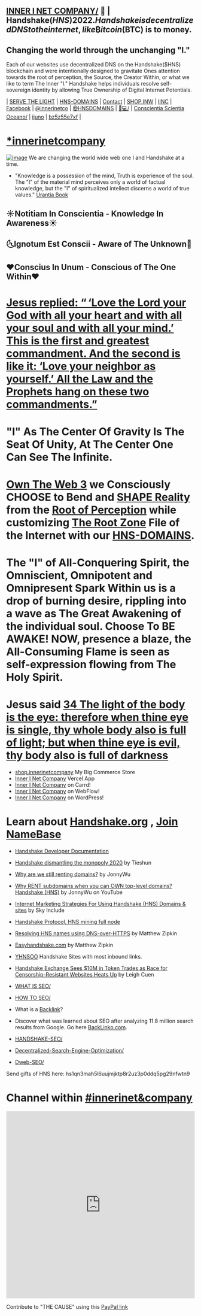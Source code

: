 ## [INNER I NET COMPANY/](http://shapereality.innerinetcompany.hns.to/) 🤝 | Handshake($HNS) 2022. Handshake is decentralized DNS to the internet, like ₿itcoin($BTC) is to money.

## Changing the world through the unchanging "I." 
Each of our websites use decentralized DNS on the Handshake($HNS) blockchain and were intentionally designed to gravitate Ones attention towards the root of perception, the Source, the Creator Within, or what we like to term The Inner "I." Handshake helps individuals resolve self-sovereign identity by allowing True Ownership of Digital Internet Potentials.

<div class="likecoin-embed likecoin-button" data-liker-id="{innerinetcompany}" data-href="https://liker.land/innerinetcompany/"></div>
<script src="https://static.like.co/sdk/v1/button.js"></script>

| [SERVE THE LIGHT](http://workinthedark.servethelight.hns.is/) | [HNS-DOMAINS](http://home.hns-domains.hns.is/) | [Contact](mailto:innerinetcompany@gmail.com) | [SHOP.INW](http://shop.inw.hns.is/) | [IINC](http://dlink.innerinetcompany.hns.is/) | [Facebook](https://facebook.com/innerinetcompany) | [@innerinetco](https://twitter.com/innerinetco) | [@HNSDOMAINS](https://twitter.com/hnsdomains) | [🐻💻/](http://xn--gp8h6h.hns.is/) | [Conscientia Scientia Oceano/](http://conscientiascientiaoceano/) | [ijuno](https://dens.sh/ids/ijuno) | [bz5z55e7xf](https://app.altermail.live/login) | 

# [*innerinetcompany](https://app.starname.me/manager/view/*innerinetcompany)

 [![image](https://user-images.githubusercontent.com/37987346/103435699-6be72500-4be0-11eb-8264-7dcb24c14987.png)](http://shapereality.innerinetcompany.hns.to/)
We are changing the world wide web one I and Handshake at a time.
- "Knowledge is a possession of the mind, Truth is experience of the soul. The "I" of the material mind perceives only a world of factual knowledge, but the "I" of spiritualized intellect discerns a world of true values." [Urantia Book](https://youtu.be/U8QF2u5aw5o?t=1719)

## ☀Notitiam In Conscientia - Knowledge In Awareness☀  
## 🌜Ignotum Est Conscii - Aware of The Unknown🌛 
## ❤Conscius In Unum - Conscious of The One Within❤
# [Jesus replied: “ ‘Love the Lord your God with all your heart and with all your soul and with all your mind.’ This is the first and greatest commandment. And the second is like it: ‘Love your neighbor as yourself.’ All the Law and the Prophets hang on these two commandments.”](https://www.bible.com/bible/111/MAT.22.37-40.NIV)
# "I" As The Center Of Gravity Is The Seat Of Unity, At The Center One Can See The Infinite.
 # [Own The Web 3](http://official.owntheweb3.hns.to/) we Consciously CHOOSE to Bend and [SHAPE Reality](http://innerinetcompany.shapereality.hns.to/) from the [Root of Perception](http://findusontheweb.innericompany.hns.to/) while customizing [The Root Zone](http://therootzone.hns.to/) File of the Internet with our [HNS-DOMAINS](http://home.hns-domains.hns.to/).
# The "I" of All-Conquering Spirit, the Omniscient, Omnipotent and Omnipresent Spark Within us is a drop of burning desire, rippling into a wave as The Great Awakening of the individual soul. Choose To BE AWAKE! NOW, presence a blaze, the All-Consuming Flame is seen as self-expression flowing from The Holy Spirit.

# Jesus said [34 The light of the body is the eye: therefore when thine eye is single, thy whole body also is full of light; but when thine eye is evil, thy body also is full of darkness](https://www.kingjamesbibleonline.org/Luke-11-34/) 

- [shop.innerinetcompany](http://shop.innerinetcompany.hns.is/) My Big Commerce Store
- [ Inner I Net Company](https://innerinetcompany-store.vercel.app/) Vercel App
- [Inner I Net Company](https://innerinetcompany.carrd.co/) on Carrd!
- [Inner I Net Company](https://innerinetcompany.webflow.io/) on WebFlow!
- [Inner I Net Company](https://innerinetcompany.wordpress.com/) on WordPress!



# Learn about [Handshake.org](https://handshake.org/) ,  [Join NameBase](https://www.namebase.io/register/o5muhq)

 - [Handshake Developer Documentation](https://hsd-dev.org/guides/resource-records.html)
 - [Handshake dismantling the monopoly 2020](https://www.producthunt.com/posts/handshake-hns) by Tieshun
 - [Why are we still renting domains?](https://jaywuzer.medium.com/why-are-we-still-renting-domains-eefd45a4de1c) by JonnyWu
 - [Why RENT subdomains when you can OWN top-level domains? Handshake (HNS)](https://youtu.be/FMsEgf3sb68/) by JonnyWu on YouTube
 - [Internet Marketing Strategies For Using Handshake (HNS) Domains & sites](https://youtu.be/fWZHMxFrUlw/) by Sky Include
 - [Handshake Protocol, HNS mining full node](https://youtu.be/fIDnZaf6lV4/) 
 - [Resolving HNS names using DNS-over-HTTPS](https://matthewzipkin.medium.com/resolving-hns-names-using-dns-over-https-94643fe62ecd/) by Matthew Zipkin
 - [Easyhandshake.com](https://easyhandshake.com/) by Matthew Zipkin
 - [YHNSOO](https://yhnsoo.com/sites_by_web_rank/) Handshake Sites with most inbound links.
 - [Handshake Exchange Sees $10M in Token Trades as Race for Censorship-Resistant Websites Heats Up](
 https://www.coindesk.com/handshake-domains-bring-in-10m-as-race-for-censorship-resistant-websites-heats-up) by Leigh Cuen


- [WHAT IS SEO/](http://whatisseo.hns.is/)
- [HOW TO SEO/](http://howtoseo.hns.is/)
-  What is a [Backlink](https://backlinko.com/hub/seo/backlinks)?
-  Discover what was learned about SEO after analyzing 11.8 million search results from Google. Go here [BackLinko.com](https://backlinko.com/search-engine-ranking/).
- [HANDSHAKE-SEO/](http://handshake-seo.hns.is)
- [Decentralized-Search-Engine-Optimization/](http://decentralized-search-engine-optimization/)
- [Dweb-SEO/](http://dweb-seo/)

Send gifts of HNS here: hs1qn3mah5l6uujmjktp8r2uz3p0ddq5pg29nfwtn9

# Channel within [#innerinet&company](https://webchat.hybridirc.com/#innerinet&company)
<iframe src="https://kiwiirc.hybridirc.com/#innerinet&company" allow="microphone; camera; display-capture; fullscreen" style="border:0; width:100%; height:500px;"></iframe>

 
Contribute to "THE CAUSE" using this [PayPal link](https://www.paypal.com/paypalme/ThomasD420)

<!DOCTYPE html>
<html lang="en">
<head>
    <title>LikeCoin button SDK demo</title>
</head>
<body>
<div class="likecoin-embed likecoin-button" data-liker-id="innerinetcompany" data-href="https://liker.land/innerinetcompany/"></div>
<script src="https://static.like.co/sdk/v1/button.js"></script>
</body>
</html>
